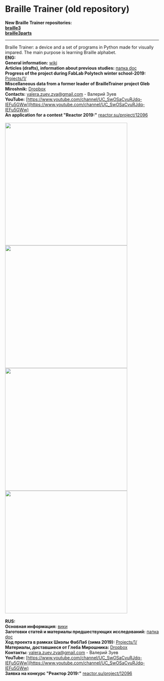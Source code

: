  # Braille Trainer (old repository)
 **New Braille Trainer repositories:** <br>
**[braille3](https://github.com/zuevval/braille3/)** <br>
**[braille3parts](https://github.com/zuevval/braille3parts/)** <hr>

Braille Trainer: a  device and a set of programs in Python made for visually impared. The main purpose is learning Braille alphabet.<br>
**ENG:**<br>
**General information:** [wiki](https://github.com/zuevval/braille/wiki) <br>
**Articles (drafts), information about previous studies:** [папка doc](https://github.com/zuevval/braille/tree/master/doc) <br>
**Progress of the project during FabLab Polytech winter school-2019:** [Projects/1/](https://github.com/zuevval/braille/projects/1) <br>
**Miscellaneous data from a former leader of BrailleTrainer project Gleb Miroshnik:** [Dropbox](https://www.dropbox.com/sh/m1fgdtpio7jf0r5/AADZN6ftSRqo8V_MonHDIt2Xa?dl=0) <br>
**Contacts:** valera.zuev.zva@gmail.com - Валерий Зуев <br>
**YouTube:** [https://www.youtube.com/channel/UC_SwOSaCvuRJdq-IEFu5GWw](https://www.youtube.com/channel/UC_SwOSaCvuRJdq-IEFu5GWw)
<br>
**An application for a contest "Reactor 2019:"** [reactor.su/project/12096](https://reactor.su/project/12096)<br>
<br>
<img src="https://github.com/zuevval/braille/blob/master/doc/pictures/render5.JPG" width="400">
<img src="https://github.com/zuevval/braille/blob/master/doc/pictures/DSC01655.JPG" width="400">
<img src="https://github.com/zuevval/braille/blob/master/doc/pictures/DSC01656.JPG" width="400">
<img src="https://github.com/zuevval/braille/blob/master/doc/pictures/DSC01657.JPG" width="400"><br>
<br>
**RUS:**<br>
**Основная информация:** [вики](https://github.com/zuevval/braille/wiki) <br>
**Заготовки статей и материалы предшествующих исследований:** [папка doc](https://github.com/zuevval/braille/tree/master/doc) <br>
**Ход проекта в рамках Школы ФабЛаб (зима 2019):** [Projects/1/](https://github.com/zuevval/braille/projects/1) <br>
**Материалы, доставшиеся от Глеба Мирошника:** [Dropbox](https://www.dropbox.com/sh/m1fgdtpio7jf0r5/AADZN6ftSRqo8V_MonHDIt2Xa?dl=0) <br>
**Контакты:** valera.zuev.zva@gmail.com - Валерий Зуев <br>
**YouTube:** [https://www.youtube.com/channel/UC_SwOSaCvuRJdq-IEFu5GWw](https://www.youtube.com/channel/UC_SwOSaCvuRJdq-IEFu5GWw)
<br>
**Заявка на конкурс "Реактор 2019:"** [reactor.su/project/12096](https://reactor.su/project/12096)
